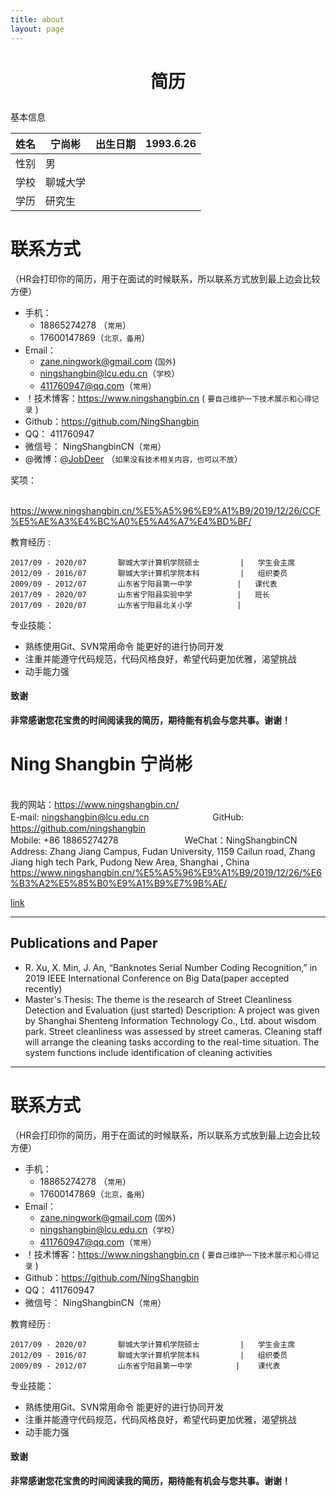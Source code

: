 ```yaml
---
title: about
layout: page
---
```


# <p align="center">简历</p>
基本信息

姓名 | 宁尚彬|出生日期| 1993.6.26|
---|---|---|---
性别 | 男 |
学校 | 聊城大学
学历| 研究生

# 联系方式
（HR会打印你的简历，用于在面试的时候联系，所以联系方式放到最上边会比较方便）

- 手机：
    -   18865274278 （```常用```）
    -   17600147869（```北京，备用```）
- Email：
    -   zane.ningwork@gmail.com (```国外```)
    -   ningshangbin@lcu.edu.cn（```学校```）
    -   411760947@qq.com（```常用```）
- ！技术博客：https://www.ningshangbin.cn ( ``` 要自己维护一下技术展示和心得记录 ```  )
- Github：https://github.com/NingShangbin 
- QQ：      411760947
- 微信号：  NingShangbinCN（```常用```）
- @微博：[@JobDeer](http://weibo.com/jobdeer) （``` 如果没有技术相关内容，也可以不放 ```）



奖项：

​	https://www.ningshangbin.cn/%E5%A5%96%E9%A1%B9/2019/12/26/CCF%E5%AE%A3%E4%BC%A0%E5%A4%A7%E4%BD%BF/



教育经历 :
    
	2017/09 - 2020/07		聊城大学计算机学院硕士      	|	学生会主席
	2012/09 - 2016/07		聊城大学计算机学院本科  		|	组织委员
	2009/09 - 2012/07		山东省宁阳县第一中学		    |	课代表
	2017/09 - 2020/07		山东省宁阳县实验中学			|	班长
	2017/09 - 2020/07		山东省宁阳县北关小学			|	

专业技能：
* 熟练使用Git、SVN常用命令 能更好的进行协同开发
* 注重并能遵守代码规范，代码风格良好，希望代码更加优雅，渴望挑战
* 动手能力强
#### **致谢**
**非常感谢您花宝贵的时间阅读我的简历，期待能有机会与您共事。谢谢！**

# Ning Shangbin 宁尚彬
<br/>我的网站：https://www.ningshangbin.cn/</br>
E-mail: ningshangbin@lcu.edu.cn 　　　　　　　GitHub: https://github.com/ningshangbin
<br/>Mobile: +86 18865274278  　　　　　　　  WeChat：NingShangbinCN</br>
Address: Zhang Jiang Campus, Fudan University, 1159 Cailun road, Zhang Jiang high tech
Park, Pudong New Area, Shanghai , China
<br/>https://www.ningshangbin.cn/%E5%A5%96%E9%A1%B9/2019/12/26/%E6%B3%A2%E5%85%B0%E9%A1%B9%E7%9B%AE/</br>

[link](https://www.ningshangbin.cn/%E5%A5%96%E9%A1%B9/2019/12/26/CCF%E5%AE%A3%E4%BC%A0%E5%A4%A7%E4%BD%BF/)


---
**Publications and Paper**
---

- R. Xu, X. Min, J. An, “Banknotes Serial Number Coding Recognition,” in 2019 IEEE International Conference on Big Data(paper accepted recently)
- Master's Thesis: The theme is the research of Street Cleanliness Detection and Evaluation (just started)
Description: A project was given by Shanghai Shenteng Information Technology Co., Ltd. about wisdom park. Street cleanliness was
assessed by street cameras. Cleaning staff will arrange the cleaning tasks according to the real-time situation. The system functions
include identification of cleaning activities
---



# 联系方式
（HR会打印你的简历，用于在面试的时候联系，所以联系方式放到最上边会比较方便）

- 手机：
    -   18865274278 （```常用```）
    -   17600147869（```北京，备用```）
- Email：
    -   zane.ningwork@gmail.com (```国外```)
    -   ningshangbin@lcu.edu.cn（```学校```）
    -   411760947@qq.com（```常用```）
- ！技术博客：https://www.ningshangbin.cn ( ``` 要自己维护一下技术展示和心得记录 ```  )
- Github：https://github.com/NingShangbin 
- QQ：      411760947
- 微信号：  NingShangbinCN（```常用```）



教育经历 :
    
	2017/09 - 2020/07		聊城大学计算机学院硕士      	|	学生会主席
	2012/09 - 2016/07		聊城大学计算机学院本科  		|	组织委员
	2009/09 - 2012/07		山东省宁阳县第一中学        　|	课代表


专业技能：
* 熟练使用Git、SVN常用命令 能更好的进行协同开发
* 注重并能遵守代码规范，代码风格良好，希望代码更加优雅，渴望挑战
* 动手能力强
#### **致谢**
**非常感谢您花宝贵的时间阅读我的简历，期待能有机会与您共事。谢谢！**